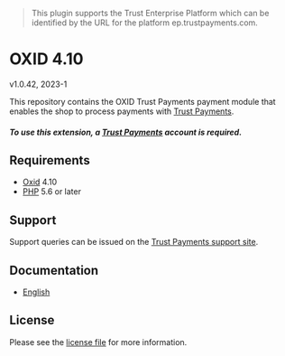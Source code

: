 > This plugin supports the Trust Enterprise Platform which can be identified by the URL for the platform ep.trustpayments.com.

# OXID 4.10

v1.0.42, 2023-1

This repository contains the OXID  Trust Payments payment module that enables the shop to process payments with [Trust Payments](https://www.trustpayments.com/).

##### To use this extension, a [Trust Payments](https://ep.trustpayments.com/user/signup)  account is required.

## Requirements

* [Oxid](https://www.oxid-esales.com/) 4.10
* [PHP](http://php.net/) 5.6 or later

## Support

Support queries can be issued on the [Trust Payments support site](https://www.trustpayments.com/contact-us/).

## Documentation

* [English](https://plugin-documentation.ep.trustpayments.com/TrustPayments/oxid-4.10/1.0.42/docs/en/documentation.html)

## License

Please see the [license file](https://github.com/TrustPayments/oxid-4.10/blob/1.0.42/LICENSE) for more information.